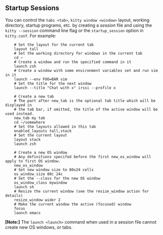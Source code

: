 ## Startup Sessions

You can control the `tabs <tab>`, `kitty window <window>` layout,
working directory, startup programs, etc. by creating a *session* file and using
the `kitty --session` command line flag or the `startup_session`
option in `kitty.conf`. For example:

```
    # Set the layout for the current tab
    layout tall
    # Set the working directory for windows in the current tab
    cd ~
    # Create a window and run the specified command in it
    launch zsh
    # Create a window with some environment variables set and run vim in it
    launch --env FOO=BAR vim
    # Set the title for the next window
    launch --title "Chat with x" irssi --profile x

    # Create a new tab
    # The part after new_tab is the optional tab title which will be displayed in
    # the tab bar, if omitted, the title of the active window will be used instead.
    new_tab my tab
    cd ~/somewhere
    # Set the layouts allowed in this tab
    enabled_layouts tall,stack
    # Set the current layout
    layout stack
    launch zsh

    # Create a new OS window
    # Any definitions specifed before the first new_os_window will apply to first OS window.
    new_os_window
    # Set new window size to 80x24 cells
    os_window_size 80c 24c
    # Set the --class for the new OS window
    os_window_class mywindow
    launch sh
    # Resize the current window (see the resize_window action for details)
    resize_window wider 2
    # Make the current window the active (focused) window
    focus
    launch emacs
```

**[Note:]** The `launch <launch>` command when used in a session file cannot
create new OS windows, or tabs.
